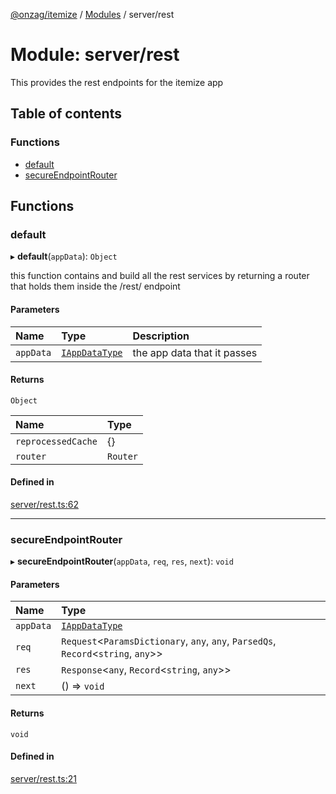 [@onzag/itemize](../README.md) / [Modules](../modules.md) / server/rest

# Module: server/rest

This provides the rest endpoints for the itemize app

## Table of contents

### Functions

- [default](server_rest.md#default)
- [secureEndpointRouter](server_rest.md#secureendpointrouter)

## Functions

### default

▸ **default**(`appData`): `Object`

this function contains and build all the rest services
by returning a router that holds them inside the
/rest/ endpoint

#### Parameters

| Name | Type | Description |
| :------ | :------ | :------ |
| `appData` | [`IAppDataType`](../interfaces/server.IAppDataType.md) | the app data that it passes |

#### Returns

`Object`

| Name | Type |
| :------ | :------ |
| `reprocessedCache` | {} |
| `router` | `Router` |

#### Defined in

[server/rest.ts:62](https://github.com/onzag/itemize/blob/59702dd5/server/rest.ts#L62)

___

### secureEndpointRouter

▸ **secureEndpointRouter**(`appData`, `req`, `res`, `next`): `void`

#### Parameters

| Name | Type |
| :------ | :------ |
| `appData` | [`IAppDataType`](../interfaces/server.IAppDataType.md) |
| `req` | `Request`\<`ParamsDictionary`, `any`, `any`, `ParsedQs`, `Record`\<`string`, `any`\>\> |
| `res` | `Response`\<`any`, `Record`\<`string`, `any`\>\> |
| `next` | () => `void` |

#### Returns

`void`

#### Defined in

[server/rest.ts:21](https://github.com/onzag/itemize/blob/59702dd5/server/rest.ts#L21)
